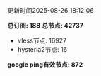 更新时间2025-08-26 18:12:06

**总订阅: 188**
**总节点: 42737**
- vless节点: 16927
- hysteria2节点: 16

**google ping有效节点: 872**
